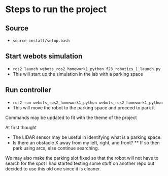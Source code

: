  # Steps to run the project
 ## Source
 - `source install/setup.bash`
  ## Start webots simulation
 - `ros2 launch webots_ros2_homework1_python f23_robotics_1_launch.py `
 - This will start up the simulation in the lab with a parking space
## Run controller
 - `ros2 run webots_ros2_homework1_python webots_ros2_homework1_python`
 - This will move the robot to the parking space and proceed to park it

Commands may be updated to fit with the theme of the project

At first thought
  * The LIDAR sensor may be useful in identifying what is a parking space.
   *  Is there an obstacle X away from my left, right, and front?
     ** If so then park using arcs, else continue searching.

We may also make the parking slot fixed so that the robot will not have to search for the spot
I had started testing some stuff on another repo but decided to use this old one since it is cleaner.
